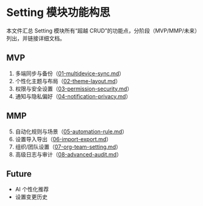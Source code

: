 # Setting 模块功能构思

本文件汇总 Setting 模块所有“超越 CRUD”的功能点，分阶段（MVP/MMP/未来）列出，并链接详细文档。

## MVP

1. 多端同步与备份（[01-multidevice-sync.md](./01-multidevice-sync.md)）
2. 个性化主题与布局（[02-theme-layout.md](./02-theme-layout.md)）
3. 权限与安全设置（[03-permission-security.md](./03-permission-security.md)）
4. 通知与隐私偏好（[04-notification-privacy.md](./04-notification-privacy.md)）

## MMP

5. 自动化规则与场景（[05-automation-rule.md](./05-automation-rule.md)）
6. 设置导入导出（[06-import-export.md](./06-import-export.md)）
7. 组织/团队设置（[07-org-team-setting.md](./07-org-team-setting.md)）
8. 高级日志与审计（[08-advanced-audit.md](./08-advanced-audit.md)）

## Future

- AI 个性化推荐
- 设置变更历史
